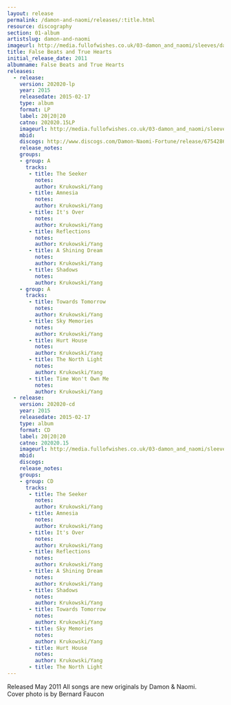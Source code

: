 ```yaml
---
layout: release
permalink: /damon-and-naomi/releases/:title.html
resource: discography
section: 01-album
artistslug: damon-and-naomi
imageurl: http://media.fullofwishes.co.uk/03-damon_and_naomi/sleeves/damon-and-naomi-fortune.jpg
title: False Beats and True Hearts
initial_release_date: 2011
albumname: False Beats and True Hearts
releases:
  - release: 
    version: 202020-lp
    year: 2015
    releasedate: 2015-02-17
    type: album
    format: LP
    label: 20|20|20
    catno: 202020.15LP
    imageurl: http://media.fullofwishes.co.uk/03-damon_and_naomi/sleeves/damon-and-naomi-fortune.jpg
    mbid: 
    discogs: http://www.discogs.com/Damon-Naomi-Fortune/release/6754286
    release_notes:
    groups:
    - group: A
      tracks:
       - title: The Seeker
         notes: 
         author: Krukowski/Yang
       - title: Amnesia
         notes: 
         author: Krukowski/Yang
       - title: It's Over
         notes: 
         author: Krukowski/Yang
       - title: Reflections
         notes: 
         author: Krukowski/Yang
       - title: A Shining Dream
         notes: 
         author: Krukowski/Yang
       - title: Shadows
         notes: 
         author: Krukowski/Yang
    - group: A
      tracks:
       - title: Towards Tomorrow
         notes: 
         author: Krukowski/Yang
       - title: Sky Memories
         notes: 
         author: Krukowski/Yang
       - title: Hurt House
         notes: 
         author: Krukowski/Yang
       - title: The North Light
         notes: 
         author: Krukowski/Yang
       - title: Time Won't Own Me
         notes: 
         author: Krukowski/Yang
  - release: 
    version: 202020-cd
    year: 2015
    releasedate: 2015-02-17
    type: album
    format: CD
    label: 20|20|20
    catno: 202020.15
    imageurl: http://media.fullofwishes.co.uk/03-damon_and_naomi/sleeves/damon-and-naomi-fortune.jpg
    mbid: 
    discogs: 
    release_notes:
    groups:
    - group: CD
      tracks:
       - title: The Seeker
         notes: 
         author: Krukowski/Yang
       - title: Amnesia
         notes: 
         author: Krukowski/Yang
       - title: It's Over
         notes: 
         author: Krukowski/Yang
       - title: Reflections
         notes: 
         author: Krukowski/Yang
       - title: A Shining Dream
         notes: 
         author: Krukowski/Yang
       - title: Shadows
         notes: 
         author: Krukowski/Yang
       - title: Towards Tomorrow
         notes: 
         author: Krukowski/Yang
       - title: Sky Memories
         notes: 
         author: Krukowski/Yang
       - title: Hurt House
         notes: 
         author: Krukowski/Yang
       - title: The North Light
---
```

Released May 2011 All songs are new originals by Damon & Naomi.  
Cover photo is by Bernard Faucon